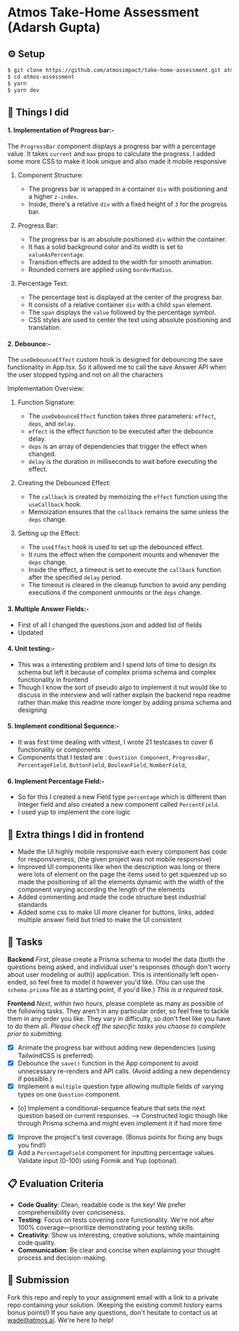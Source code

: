 # Atmos Take-Home Assessment (Adarsh Gupta)




## ⚙️ Setup

```bash
$ git clone https://github.com/atmosimpact/take-home-assessment.git atmos-assessment
$ cd atmos-assessment
$ yarn
$ yarn dev
```

## 🎁 Things I did 

#### 1. Implementation of Progress bar:-
The `ProgressBar` component displays a progress bar with a percentage value. It takes `current` and `max` props to calculate the progress. I added some more CSS to make it look unique and also made it mobile responsive


1. Component Structure:
   - The progress bar is wrapped in a container `div` with positioning and a higher `z-index`.
   - Inside, there's a relative `div` with a fixed height of `3` for the progress bar.

2. Progress Bar:
   - The progress bar is an absolute positioned `div` within the container.
   - It has a solid background color and its width is set to `valueAsPercentage`.
   - Transition effects are added to the width for smooth animation.
   - Rounded corners are applied using `borderRadius`.

3. Percentage Text:
   - The percentage text is displayed at the center of the progress bar.
   - It consists of a relative container `div` with a child `span` element.
   - The `span` displays the `value` followed by the percentage symbol.
   - CSS styles are used to center the text using absolute positioning and translation.


#### 2. Debounce:-

The `useDebounceEffect` custom hook is designed for debouncing the save functionality in App.tsx. So it allowed me to call the save Answer API when the user stopped typing and not on all the characters

Implementation Overview:


1. Function Signature:
   - The `useDebounceEffect` function takes three parameters: `effect`, `deps`, and `delay`.
   - `effect` is the effect function to be executed after the debounce delay.
   - `deps` is an array of dependencies that trigger the effect when changed.
   - `delay` is the duration in milliseconds to wait before executing the effect.

2. Creating the Debounced Effect:
   - The `callback` is created by memoizing the `effect` function using the `useCallback` hook.
   - Memoization ensures that the `callback` remains the same unless the `deps` change.

3. Setting up the Effect:
   - The `useEffect` hook is used to set up the debounced effect.
   - It runs the effect when the component mounts and whenever the `deps` change.
   - Inside the effect, a timeout is set to execute the `callback` function after the specified `delay` period.
   - The timeout is cleared in the cleanup function to avoid any pending executions if the component unmounts or the `deps` change.


#### 3. Multiple Answer Fields:-

- First of all I changed the questions.json and added list of fields
- Updated 

#### 4. Unit testing:-

- This was a interesting problem and I spend lots of time to design its schema but left it because of complex prisma schema and complex functionality in frontend
- Though I know the sort of pseudo algo to implement it nut would like to discuss in the interview and will rather explain the backend repo readme rather than make this readme more longer by adding prisma schema and designing 

#### 5. Implement conditional Sequence:-

- It was first time dealing with vittest, I wrote 21 testcases to cover 6 functionality or components
- Components that I tested are : `Questiion Component`, `ProgressBar`, `PercentageField`, `ButtonField`, `BooleanField`, `NumberField`,  

#### 6. Implement Percentage Field:-
- So for this I created a new Field type `percentage` which is different than Integer field and also created a new component called `PercentField`.
- I used yup to implement the core logic


## 🎁 Extra things I did in frontend

- Made the UI highly mobile responsive each every component has code for responsiveness, (the given project was not mobile responsive)
- Improved UI components like when the description was long or there were lots of element on the page the items used to get squeezed up so made the positioning of all the elements dynamic with the width of the component varying according the length of the elements
- Added commenting and made the code structure best industrial standards
- Added some css to make UI more cleaner for buttons, links, added multiple answer field but tried to make the UI consistent


## 🎯 Tasks

**Backend** _First_, please create a Prisma schema to model the data (both the questions being asked, and individual user's responses (though don't worry about user modeling or auth)) application. This is intentionally left open-ended, so feel free to model it however you'd like. (You can use the `schema.prisma` file as a starting point, if you'd like.) _This is a required task._

**Frontend** _Next_, _within two hours_, please complete as many as possible of the following tasks. They aren't in any particular order, so feel free to tackle them in any order you like. They vary in difficulty, so don't feel like you have to do them all. _Please check off the specific tasks you choose to complete prior to submitting._

- [X] Animate the progress bar without adding new dependencies (using TailwindCSS is preferred).
- [X] Debounce the `save()` function in the App component to avoid unnecessary re-renders and API calls. (Avoid adding a new dependency if possible.)
- [X] Implement a `multiple` question type allowing multiple fields of varying types on one `Question` component.
- [o] Implement a conditional-sequence feature that sets the next question based on current responses. --> Constructed logic though like through Prisma schema and might even implement it if had more time
- [X] Improve the project's test coverage. (Bonus points for fixing any bugs you find!)
- [X] Add a `PercentageField` component for inputting percentage values. Validate input (0-100) using Formik and Yup (optional).

## 📋 Evaluation Criteria

- **Code Quality**: Clean, readable code is the key! We prefer comprehensibility over conciseness.
- **Testing**: Focus on tests covering core functionality. We're not after 100% coverage—prioritize demonstrating your testing skills.
- **Creativity**: Show us interesting, creative solutions, while maintaining code quality.
- **Communication**: Be clear and concise when explaining your thought process and decision-making.

## 🚀 Submission

Fork this repo and reply to your assignment email with a link to a private repo containing your solution. (Keeping the existing commit history earns bonus points!) If you have any questions, don't hesitate to contact us at [wade@atmos.ai](mailto:wade@atmos.ai). We're here to help!


